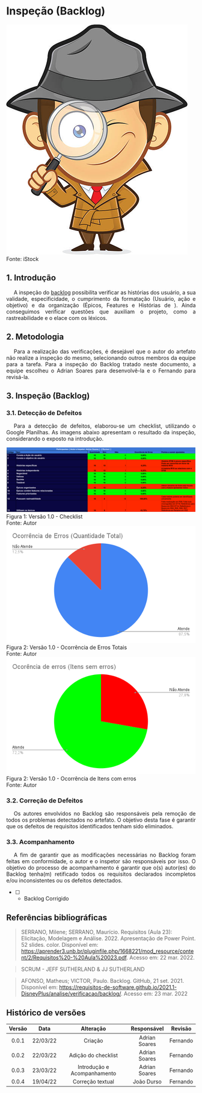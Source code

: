 # Inspeção (Backlog)

<div class="container">
    <div class="row">
        <div class="col">
            <img src="https://raw.githubusercontent.com/Requisitos-de-Software/2021.2-MedSUS/main/docs/assets/inspector_image.jpg">
            <figcaption>Fonte: iStock</figcaption>
        </div>
    </div>
</div>

## 1. Introdução

<p style="text-indent: 20px; text-align: justify">
A inspeção do <a href="https://requisitos-de-software.github.io/2021.2-MedSUS/modeling/product_backlog/">backlog</a> possibilita verificar as histórias dos usuário, a sua validade, especificidade, o cumprimento da formatação (Usuário, ação e objetivo) e da organização (Épicos, Features e Histórias de ). Ainda conseguimos verificar questões que auxiliam o projeto, como a rastreabilidade e o elace com os léxicos.
</p>

## 2. Metodologia

<p style="text-indent: 20px; text-align: justify">
Para a realização das verificações, é desejável que o autor do artefato não realize a inspeção do mesmo, selecionando outros membros da equipe para a tarefa. Para a inspeção do Backlog tratado neste documento, a equipe escolheu o Adrian Soares para desenvolvê-la e o Fernando para revisá-la.
</p>

## 3. Inspeção (Backlog)

### 3.1. Detecção de Defeitos

<p style="text-indent: 20px; text-align: justify">
Para a detecção de defeitos, elaborou-se um checklist, utilizando o Google Planilhas. As imagens abaixo apresentam o resultado da inspeção, considerando o exposto na introdução.
</p>

<div class="container">
    <div class="row">
        <div class="col">
            <img src="https://raw.githubusercontent.com/Requisitos-de-Software/2021.2-MedSUS/main/docs/assets/verification/backlog/checklist.png">
            <figcaption>Figura 1: Versão 1.0 - Checklist</figcaption>
            <figcaption>Fonte: Autor</figcaption>
        </div>
    </div>
</div>

<div class="container">
    <div class="row">
        <div class="col">
            <img src="https://raw.githubusercontent.com/Requisitos-de-Software/2021.2-MedSUS/main/docs/assets/verification/backlog/grafico_quantidade.png">
            <figcaption>Figura 2: Versão 1.0 - Ocorrência de Erros Totais </figcaption>
            <figcaption>Fonte: Autor</figcaption>
        </div>
    </div>
</div>

<div class="container">
    <div class="row">
        <div class="col">
            <img src="https://raw.githubusercontent.com/Requisitos-de-Software/2021.2-MedSUS/main/docs/assets/verification/backlog/grafico_item.png">
            <figcaption>Figura 2: Versão 1.0 - Ocorrência de Itens com erros </figcaption>
            <figcaption>Fonte: Autor</figcaption>
        </div>
    </div>
</div>

### 3.2. Correção de Defeitos

<p style="text-indent: 20px; text-align: justify">
Os autores envolvidos no Backlog são responsáveis pela remoção de todos os problemas detectados no artefato. O objetivo desta fase é garantir que os defeitos de requisitos identificados tenham sido eliminados.
</p>

### 3.3. Acompanhamento

<p style="text-indent: 20px; text-align: justify">
A fim de garantir que as modificações necessárias no Backlog foram feitas em conformidade, o autor e o inspetor são responsáveis por isso. O objetivo do processo de acompanhamento é garantir que o(s) autor(es) do Backlog tenha(m) retificado todos os requisitos declarados incompletos e/ou inconsistentes ou os defeitos detectados.
</p>

- [ ] - Backlog Corrigido

## Referências bibliográficas

> SERRANO, Milene; SERRANO, Maurício. Requisitos (Aula 23): Elicitação, Modelagem e Análise. 2022. Apresentação de Power Point. 52 slides. color. Disponível em: https://aprender3.unb.br/pluginfile.php/1668221/mod_resource/content/2/Requisitos%20-%20Aula%20023.pdf. Acesso em: 22 mar. 2022.

> SCRUM - JEFF SUTHERLAND & JJ SUTHERLAND

> AFONSO, Matheus; VICTOR, Paulo. Backlog. GitHub, 21 set. 2021. Disponível em: https://requisitos-de-software.github.io/2021.1-DisneyPlus/analise/verificacao/backlog/. Acesso em: 23 mar. 2022

## Histórico de versões

| Versão |   Data   |          Alteração          |  Responsável  | Revisão  |
| :----: | :------: | :-------------------------: | :-----------: | :------: |
| 0.0.1  | 22/03/22 |           Criação           | Adrian Soares | Fernando |
| 0.0.2  | 22/03/22 |     Adição do checklist     | Adrian Soares | Fernando |
| 0.0.3  | 23/03/22 | Introdução e Acompanhamento | Adrian Soares | Fernando |
| 0.0.4  | 19/04/22 |      Correção textual       |  João Durso   | Fernando |
